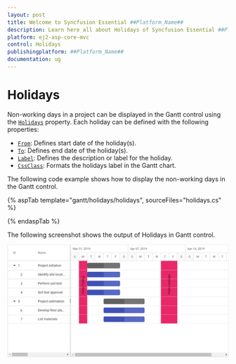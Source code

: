 ```yaml
---
layout: post
title: Welcome to Syncfusion Essential ##Platform_Name##
description: Learn here all about Holidays of Syncfusion Essential ##Platform_Name## widgets based on HTML5 and jQuery.
platform: ej2-asp-core-mvc
control: Holidays
publishingplatform: ##Platform_Name##
documentation: ug
---
```



# Holidays

Non-working days in a project can be displayed in the Gantt control using the [`Holidays`](https://help.syncfusion.com/cr/aspnetcore-js2/Syncfusion.EJ2.Gantt.Gantt.html#Syncfusion_EJ2_Gantt_Gantt_Holidays) property. Each holiday can be defined with the following properties:

* [`From`](https://help.syncfusion.com/cr/aspnetcore-js2/Syncfusion.EJ2.Gantt.GanttHoliday.html#Syncfusion_EJ2_Gantt_GanttHoliday_From): Defines start date of the holiday(s).
* [`To`](https://help.syncfusion.com/cr/aspnetcore-js2/Syncfusion.EJ2.Gantt.GanttHoliday.html#Syncfusion_EJ2_Gantt_GanttHoliday_To): Defines end date of the holiday(s).
* [`Label`](https://help.syncfusion.com/cr/aspnetcore-js2/Syncfusion.EJ2.Gantt.GanttHoliday.html#Syncfusion_EJ2_Gantt_GanttHoliday_Label): Defines the description or label for the holiday.
* [`CssClass`](https://help.syncfusion.com/cr/aspnetcore-js2/Syncfusion.EJ2.Gantt.GanttHoliday.html#Syncfusion_EJ2_Gantt_GanttHoliday_CssClass): Formats the holidays label in the Gantt chart.

The following code example shows how to display the non-working days in the Gantt control.

{% aspTab template="gantt/holidays/holidays", sourceFiles="holidays.cs" %}

{% endaspTab %}

The following screenshot shows the output of Holidays in Gantt control.

![Alt text](images/holidays.png)